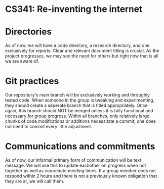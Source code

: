 # CS341: Re-inventing the internet

# Directories
As of now, we will have a code directory, a research directory, and one exclusively for reports. Clear and relevant document titling is crucial. As the project progresses, we may see the need for others but right now that is all we are aware of. 

# Git practices
Our repository's main branch will be exclusively working and throughly tested code. When someone in the group is tweaking and experimenting, they should create a seperate branch that is titled appropriately. Once again, this branch should NOT be merged unless it is fully functional and necessary for group progress. Within all branches, only relatively large chunks of code modifcations or additions necessitate a commit; one does not need to commit every little adjustment. 

# Communications and commitments
As of now, our informal primary form of communication will be text message. We will use this to update eachother on progress when not together as well as coordinate meeting times. If a group member does not respond within 2 hours and there is not a previously klnown obligation that they are at, we will call them.
